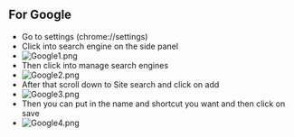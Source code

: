## For Google
* Go to settings (chrome://settings)
* Click into search engine on the side panel
* ![Google1.png](https://github.com/miomip/creating-shortcut-for-minecraft-wiki/blob/main/Google1.png)
* Then click into manage search engines
* ![Google2.png](https://github.com/miomip/creating-shortcut-for-minecraft-wiki/blob/main/Google2.png)
* After that scroll down to Site search and click on add
* ![Google3.png](https://github.com/miomip/creating-shortcut-for-minecraft-wiki/blob/main/Google3.png)
* Then you can put in the name and shortcut you want and then click on save
* ![Google4.png](https://github.com/miomip/creating-shortcut-for-minecraft-wiki/blob/main/Google4.png)
